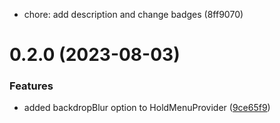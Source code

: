 

* chore: add description and change badges (8ff9070)

# 0.2.0 (2023-08-03)


### Features

* added backdropBlur option to HoldMenuProvider ([9ce65f9](https://github.com/hadnet/react-native-hold-menu-no-expo/commit/9ce65f96bf1e7af239b4d93b9488c510b38c7aeb))